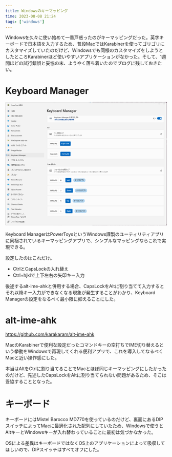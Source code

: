```yaml
---
title: Windowsのキーマッピング
time: 2023-08-08 21:24
tags: ['windows']
---
```


Windowsを久々に使い始めて一番戸惑ったのがキーマッピングだった。英字キーボードで日本語を入力するため、普段MacではKarabinerを使ってゴリゴリにカスタマイズしていたのだけど、Windowsでも同様のカスタマイズをしようとしたところKarabinerほど使いやすいアプリケーションがなかった。そして、1週間ほどの試行錯誤と妥協の末、ようやく落ち着いたのでブログに残しておきたい。

# Keyboard Manager

![](./keyboard-manager.png)

Keyboard ManagerはPowerToysというWindows謹製のユーティリティアプリに同梱されているキーマッピングアプリで、シンプルなマッピングならこれで実現できる。

設定したのはこれだけ。

- CtrlとCapsLockの入れ替え
- Ctrl+hjklで上下左右の矢印キー入力

後述するalt-ime-ahkと併用する場合、CapsLockをAltに割り当てて入力するとそれ以降キー入力ができなくなる現象が発生することがわかり、Keyboard Managerの設定をなるべく最小限に抑えることにした。

# alt-ime-ahk

https://github.com/karakaram/alt-ime-ahk

MacのKarabinerで便利な設定だったコマンドキーの空打ちでIME切り替えるという挙動をWindowsで再現してくれる便利アプリで、これを導入してなるべくMacと近い操作感にした。

本当はAltをCtrlに割り当てることでMacとほぼ同じキーマッピングにしたかったのだけど、先述したCapsLockをAltに割り当てられない問題があるため、そこは妥協することとなった。

# キーボード

キーボードにはMistel Barocco MD770を使っているのだけど、裏面にあるDIPスイッチによってMacに最適化された配列にしていたため、Windowsで使うとAltキーとWindowsキーが入れ替わっていることに最初は気づかなかった。

OSによる差異はキーボードではなくOS上のアプリケーションによって吸収してほしいので、DIPスイッチはすべてオフにした。
